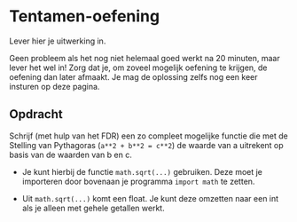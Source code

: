 # Tentamen-oefening

Lever hier je uitwerking in.

Geen probleem als het nog niet helemaal goed werkt na 20 minuten, maar lever het wel in! Zorg dat je, om zoveel mogelijk oefening te krijgen, de oefening dan later afmaakt. Je mag de oplossing zelfs nog een keer insturen op deze pagina.

## Opdracht

Schrijf (met hulp van het FDR) een zo compleet mogelijke functie die met de Stelling van Pythagoras (`a**2 + b**2 = c**2`) de waarde van a uitrekent op basis van de waarden van b en c.

- Je kunt hierbij de functie `math.sqrt(...)` gebruiken. Deze moet je importeren door bovenaan je programma `import math` te zetten.

- Uit `math.sqrt(...)` komt een float. Je kunt deze omzetten naar een int als je alleen met gehele getallen werkt.

